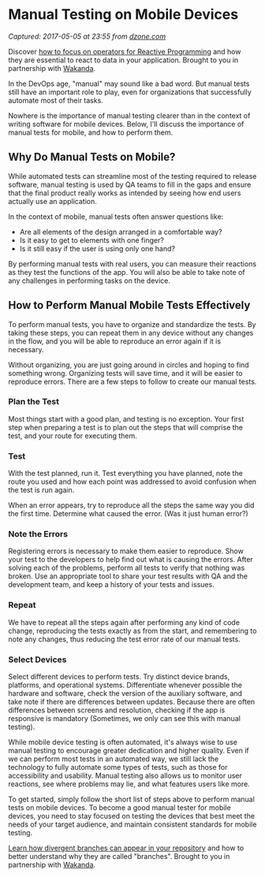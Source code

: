 # Manual Testing on Mobile Devices

_Captured: 2017-05-05 at 23:55 from [dzone.com](https://dzone.com/articles/manual-testing-on-mobile-devices?edition=297993&utm_source=Daily%20Digest&utm_medium=email&utm_campaign=dd%202017-05-05)_

Discover [how to focus on operators for Reactive Programming](https://dzone.com/go?i=190139&u=https%3A%2F%2Fblog.wakanda.io%2Freactive-programming-operators%2F%3Futm_source%3Ddzone%26utm_campaign%3Dblog-article%26utm_medium%3Dreferral) and how they are essential to react to data in your application. Brought to you in partnership with [Wakanda](https://dzone.com/go?i=190139&u=https%3A%2F%2Fwww.wakanda.io%2F).

In the DevOps age, "manual" may sound like a bad word. But manual tests still have an important role to play, even for organizations that successfully automate most of their tasks.

Nowhere is the importance of manual testing clearer than in the context of writing software for mobile devices. Below, I'll discuss the importance of manual tests for mobile, and how to perform them.

## Why Do Manual Tests on Mobile?

While automated tests can streamline most of the testing required to release software, manual testing is used by QA teams to fill in the gaps and ensure that the final product really works as intended by seeing how end users actually use an application.

In the context of mobile, manual tests often answer questions like:

  * Are all elements of the design arranged in a comfortable way?
  * Is it easy to get to elements with one finger?
  * Is it still easy if the user is using only one hand?

By performing manual tests with real users, you can measure their reactions as they test the functions of the app. You will also be able to take note of any challenges in performing tasks on the device.

## How to Perform Manual Mobile Tests Effectively

To perform manual tests, you have to organize and standardize the tests. By taking these steps, you can repeat them in any device without any changes in the flow, and you will be able to reproduce an error again if it is necessary.

Without organizing, you are just going around in circles and hoping to find something wrong. Organizing tests will save time, and it will be easier to reproduce errors. There are a few steps to follow to create our manual tests.

### Plan the Test

Most things start with a good plan, and testing is no exception. Your first step when preparing a test is to plan out the steps that will comprise the test, and your route for executing them.

### Test

With the test planned, run it. Test everything you have planned, note the route you used and how each point was addressed to avoid confusion when the test is run again.

When an error appears, try to reproduce all the steps the same way you did the first time. Determine what caused the error. (Was it just human error?)

### Note the Errors

Registering errors is necessary to make them easier to reproduce. Show your test to the developers to help find out what is causing the errors. After solving each of the problems, perform all tests to verify that nothing was broken. Use an appropriate tool to share your test results with QA and the development team, and keep a history of your tests and issues.

### Repeat

We have to repeat all the steps again after performing any kind of code change, reproducing the tests exactly as from the start, and remembering to note any changes, thus reducing the test error rate of our manual tests.

### Select Devices

Select different devices to perform tests. Try distinct device brands, platforms, and operational systems. Differentiate whenever possible the hardware and software, check the version of the auxiliary software, and take note if there are differences between updates. Because there are often differences between screens and resolution, checking if the app is responsive is mandatory (Sometimes, we only can see this with manual testing).

While mobile device testing is often automated, it's always wise to use manual testing to encourage greater dedication and higher quality. Even if we can perform most tests in an automated way, we still lack the technology to fully automate some types of tests, such as those for accessibility and usability. Manual testing also allows us to monitor user reactions, see where problems may lie, and what features users like more.

To get started, simply follow the short list of steps above to perform manual tests on mobile devices. To become a good manual tester for mobile devices, you need to stay focused on testing the devices that best meet the needs of your target audience, and maintain consistent standards for mobile testing.

[Learn how divergent branches can appear in your repository](https://dzone.com/go?i=190140&u=https%3A%2F%2Fblog.wakanda.io%2Fanimated-git-4-understand-divergent-branches-appear-fetching-remote-repository%2F%3Futm_source%3Ddzone%26utm_campaign%3Dblog-article%26utm_medium%3Dreferral) and how to better understand why they are called "branches". Brought to you in partnership with [Wakanda](https://dzone.com/go?i=190140&u=https%3A%2F%2Fwww.wakanda.io%2F).
